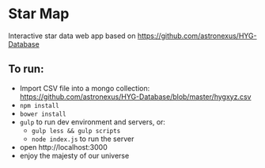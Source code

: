 Star Map
==================

Interactive star data web app based on https://github.com/astronexus/HYG-Database

## To run:
- Import CSV file into a mongo collection: https://github.com/astronexus/HYG-Database/blob/master/hygxyz.csv
- `npm install`
- `bower install`
- `gulp` to run dev environment and servers, or:
	- `gulp less && gulp scripts`
	- `node index.js` to run the server
- open http://localhost:3000
- enjoy the majesty of our universe

